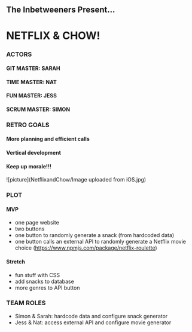 ## The Inbetweeners Present...
# NETFLIX & CHOW!

### ACTORS
#### GIT MASTER: SARAH
#### TIME MASTER: NAT
#### FUN MASTER: JESS
#### SCRUM MASTER: SIMON

### RETRO GOALS
#### More planning and efficient calls
#### Vertical development
#### Keep up morale!!!
![picture](NetflixandChow/Image uploaded from iOS.jpg)

### PLOT
#### MVP
- one page website
- two buttons
- one button to randomly generate a snack (from hardcoded data)
- one button calls an external API to randomly generate a Netflix movie choice (https://www.npmjs.com/package/netflix-roulette)

#### Stretch
- fun stuff with CSS
- add snacks to database
- more genres to API button

### TEAM ROLES
- Simon & Sarah: hardcode data and configure snack generator
- Jess & Nat: access external API and configure movie generator  
